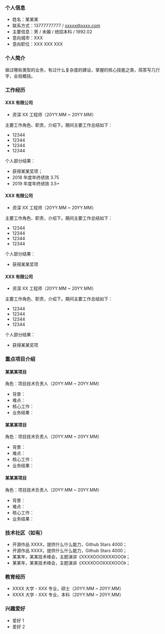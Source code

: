 ### 个人信息

- 姓名：某某某
- 联系方式：13777777777 / xxxxx@xxxx.com
- 主要信息：男 / 未婚 / 统招本科 / 1992.02
- 意向城市：XXX
- 意向职位：XXX XXX XXX 



### 个人简介

做过哪些类型的业务，有过什么复杂度的建设，掌握的核心技能之类，简答写几行字，全局概括。



### 工作经历



#### XXX 有限公司 

- 资深 XX 工程师（20YY.MM ~ 20YY.MM）



主要工作角色、职责，介绍下。期间主要工作总结如下：

- 12344
- 12344
- 12344
- 12344

个人部分结果：

- 获得某某奖项；
- 2018 年度年终绩效 3.75
- 2019 年度年终绩效 3.5+ 



#### XXX 有限公司 

- 资深 XX 工程师（20YY.MM ~ 20YY.MM）



主要工作角色、职责，介绍下。期间主要工作总结如下：

- 12344
- 12344
- 12344
- 12344

个人部分结果：

- 获得某某奖项



#### XXX 有限公司 

- 资深 XX 工程师（20YY.MM ~ 20YY.MM）



主要工作角色、职责，介绍下。期间主要工作总结如下：

- 12344
- 12344
- 12344
- 12344

个人部分结果：

- 获得某某奖项



### 重点项目介绍



#### 某某某项目

角色：项目技术负责人（20YY.MM ~ 20YY.MM）

- 背景：
- 难点：
- 核心工作：
- 业务结果：



#### 某某某项目

角色：项目技术负责人（20YY.MM ~ 20YY.MM）

- 背景：
- 难点：
- 核心工作：
- 业务结果：



#### 某某某项目

角色：项目技术负责人（20YY.MM ~ 20YY.MM）

- 背景：
- 难点：
- 核心工作：
- 业务结果：



### 技术社区（如有）

- 开源作品 XXXX，提供什么什么能力，Github Stars 4000；
- 开源作品 XXXX，提供什么什么能力，Github Stars 4000；
- 某某年，某某技术峰会，主题演讲《XXXXOOOXXXXOOO》；
- 某某年，某某技术峰会，主题演讲《XXXXOOOXXXXOOO》；



### 教育经历

- XXXX 大学 - XXX 专业，硕士（20YY.MM ~ 20YY.MM）
- XXXX 大学 - XXX 专业，本科（20YY.MM ~ 20YY.MM）



### 兴趣爱好

- 爱好 1
- 爱好 2

